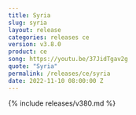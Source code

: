 ```yaml
---
title: Syria
slug: syria
layout: release
categories: releases ce
version: v3.8.0
product: ce
song: https://youtu.be/37JidTgav2g
quote: "Syria"
permalink: /releases/ce/syria
date: 2022-11-10 08:00:00 Z
---
```

{% include releases/v380.md %}
